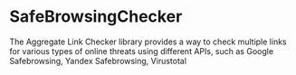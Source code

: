 # SafeBrowsingChecker
The Aggregate Link Checker library provides a way to check multiple links for various types of online threats using different APIs, such as Google Safebrowsing, Yandex Safebrowsing, Virustotal
